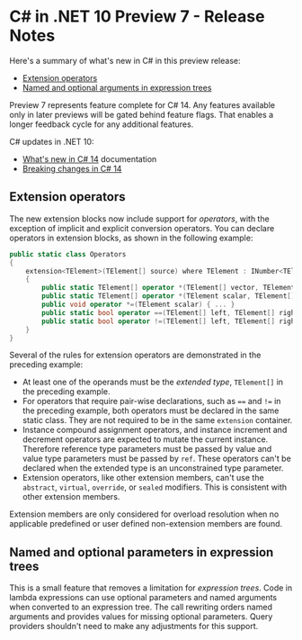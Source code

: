 # C# in .NET 10 Preview 7 - Release Notes

Here's a summary of what's new in C# in this preview release:

- [Extension operators](#extension-operators)
- [Named and optional arguments in expression trees](#named-and-optional-parameters-in-expression-trees)

Preview 7 represents feature complete for C# 14. Any features available only in later previews will be gated behind feature flags. That enables a longer feedback cycle for any additional features.

C# updates in .NET 10:

- [What's new in C# 14](https://learn.microsoft.com/dotnet/csharp/whats-new/csharp-14) documentation
- [Breaking changes in C# 14](https://learn.microsoft.com/dotnet/csharp/whats-new/breaking-changes/compiler%20breaking%20changes%20-%20dotnet%2010)

## Extension operators

The new extension blocks now include support for *operators*, with the exception of implicit and explicit conversion operators. You can declare operators in extension blocks, as shown in the following example:

```csharp
public static class Operators
{
    extension<TElement>(TElement[] source) where TElement : INumber<TElement>
    {
        public static TElement[] operator *(TElement[] vector, TElement scalar) { ... }
        public static TElement[] operator *(TElement scalar, TElement[] vector) { ... }
        public void operator *=(TElement scalar) { ... }
        public static bool operator ==(TElement[] left, TElement[] right) { ... }
        public static bool operator !=(TElement[] left, TElement[] right) { ... }
    }
}
```

Several of the rules for extension operators are demonstrated in the preceding example:

- At least one of the operands must be the *extended type*, `TElement[]` in the preceding example.
- For operators that require pair-wise declarations, such as `==` and `!=` in the preceding example, both operators must be declared in the same static class. They are not required to be in the same `extension` container.
- Instance compound assignment operators, and instance increment and decrement operators are expected to mutate the current instance. Therefore reference type parameters must be passed by value and value type parameters must be passed by `ref`. These operators can't be declared when the extended type is an unconstrained type parameter.
- Extension operators, like other extension members, can't use the `abstract`, `virtual`, `override`, or `sealed` modifiers. This is consistent with other extension members.

Extension members are only considered for overload resolution when no applicable predefined or user defined non-extension members are found.

## Named and optional parameters in expression trees

This is a small feature that removes a limitation for *expression trees*. Code in lambda expressions can use optional parameters and named arguments when converted to an expression tree. The call rewriting orders named arguments and provides values for missing optional parameters. Query providers shouldn't need to make any adjustments for this support.
